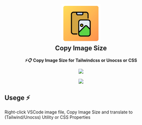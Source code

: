 <!-- # Copy Image Size -->

<h2 align="center"><img src="./icon.png" height="128" /><br />Copy Image Size</h2>
<p align="center"><strong>⚡️📋 Copy Image Size for Tailwindcss or Unocss or CSS
</strong></p>
<p align=center>
<a href="https://marketplace.visualstudio.com/items?itemName=mguellsegarra.highlight-on-copy"><img src="https://img.shields.io/visual-studio-marketplace/v/lizyChy0329.copy-image-size?label=Visual%20Studio%20Marketplace&color=%25234c1&link=https%3A%2F%2Fgithub.com%2FlizyChy0329%2Fvscode-copy-image-size
"></a>
</p>

<p align=center>
<img src="https://files.catbox.moe/nqvcb8.png" />
</p>

## Usege ⚡️

Right-click VSCode image file, Copy Image Size and translate to (Tailwind/Unocss) Utility or CSS Properties
